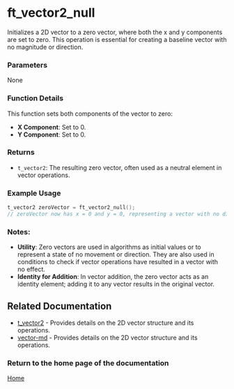 # ft_vector2_null
Initializes a 2D vector to a zero vector, where both the x and y components are set to zero. This operation is essential for creating a baseline vector with no magnitude or direction.

### Parameters
None

### Function Details
This function sets both components of the vector to zero:
- **X Component**: Set to 0.
- **Y Component**: Set to 0.

### Returns
- `t_vector2`: The resulting zero vector, often used as a neutral element in vector operations.

### Example Usage
```c
t_vector2 zeroVector = ft_vector2_null();
// zeroVector now has x = 0 and y = 0, representing a vector with no direction or magnitude
```

### Notes:
- **Utility**: Zero vectors are used in algorithms as initial values or to represent a state of no movement or direction. They are also used in conditions to check if vector operations have resulted in a vector with no effect.
- **Identity for Addition**: In vector addition, the zero vector acts as an identity element; adding it to any vector results in the original vector.

## Related Documentation
- [t_vector2](./t_vector2.md) - Provides details on the 2D vector structure and its operations.
- [vector-md](../vector-doc.md) - Provides details on the 2D vector structure and its operations.

### Return to the home page of the documentation
[Home](../../home.md)